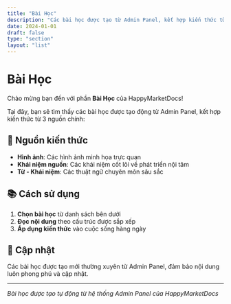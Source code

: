 ```yaml
---
title: "Bài Học"
description: "Các bài học được tạo từ Admin Panel, kết hợp kiến thức từ nhiều nguồn"
date: 2024-01-01
draft: false
type: "section"
layout: "list"
---
```


# Bài Học

Chào mừng bạn đến với phần **Bài Học** của HappyMarketDocs!

Tại đây, bạn sẽ tìm thấy các bài học được tạo động từ Admin Panel, kết hợp kiến thức từ 3 nguồn chính:

## 🎯 Nguồn kiến thức

- **Hình ảnh**: Các hình ảnh minh họa trực quan
- **Khái niệm nguồn**: Các khái niệm cốt lõi về phát triển nội tâm
- **Từ - Khái niệm**: Các thuật ngữ chuyên môn sâu sắc

## 📚 Cách sử dụng

1. **Chọn bài học** từ danh sách bên dưới
2. **Đọc nội dung** theo cấu trúc được sắp xếp
3. **Áp dụng kiến thức** vào cuộc sống hàng ngày

## 🔄 Cập nhật

Các bài học được tạo mới thường xuyên từ Admin Panel, đảm bảo nội dung luôn phong phú và cập nhật.

---

*Bài học được tạo tự động từ hệ thống Admin Panel của HappyMarketDocs*
